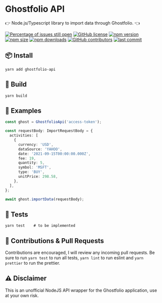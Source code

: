 # Ghostfolio API

:point_right: Node.js/Typescript library to import data through Ghostfolio. :point_left:

[![Percentage of issues still open](http://isitmaintained.com/badge/open/aussedatlo/ghostfolio-api.svg)](http://isitmaintained.com/project/aussedatlo/ghostfolio-api 'Percentage of issues still open')
[![GitHub license](https://img.shields.io/github/license/aussedatlo/ghostfolio-api.svg)](https://github.com/aussedatlo/ghostfolio-api/blob/master/LICENSE.md)
[![npm version](https://img.shields.io/npm/v/ghostfolio-api)][1]
[![npm size](https://img.shields.io/bundlephobia/min/ghostfolio-api/latest)][1]
[![npm downloads](https://img.shields.io/npm/dt/ghostfolio-api)][1]
[![GitHub contributors](https://img.shields.io/github/contributors/aussedatlo/ghostfolio-api.svg)](https://GitHub.com/aussedatlo/ghostfolio-api/graphs/contributors/)
[![last commit](https://img.shields.io/github/last-commit/aussedatlo/ghostfolio-api)][1]

[1]: https://www.npmjs.com/package/ghostfolio-api

## :package: Install

```shell
yarn add ghostfolio-api
```

## :wrench: Build

```shell
yarn build
```

## :open_book: Examples

```typescript
const ghost = GhostfolioApi('access-token');

const requestBody: ImportRequestBody = {
  activities: [
    {
      currency: 'USD',
      dataSource: 'YAHOO',
      date: '2021-09-15T00:00:00.000Z',
      fee: 19,
      quantity: 5,
      symbol: 'MSFT',
      type: 'BUY',
      unitPrice: 298.58,
    },
  ],
};

await ghost.importData(requestBody);
```

## :test_tube: Tests

```shell
yarn test    # to be implemented
```

## :wave: Contributions & Pull Requests

Contributions are encouraged, I will review any incoming pull requests.
Be sure to run `yarn test` to run all tests, `yarn lint` to run eslint and `yarn prettier` to run the prettier.

## :warning: Disclaimer

This is an unofficial NodeJS API wrapper for the Ghostfolio application, use at your own risk.
